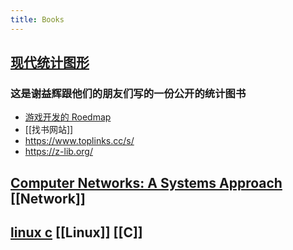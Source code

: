 ```yaml
---
title: Books
---
```


## [现代统计图形](https://bookdown.org/xiangyun/msg/)
### 这是谢益辉跟他们的朋友们写的一份公开的统计图书
- [游戏开发的 Roedmap](https://miloyip.github.io/game-programmer/game-programmer-zh-cn.pdf)
- [[找书网站]]
- https://www.toplinks.cc/s/
- https://z-lib.org/
## [Computer Networks: A Systems Approach](https://book.systemsapproach.org/index.html#) [[Network]]
## [linux c](https://akaedu.github.io/book/index.html) [[Linux]] [[C]]